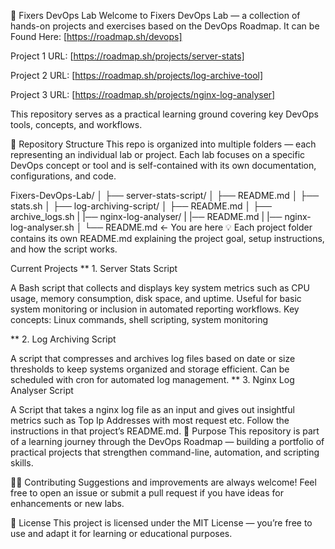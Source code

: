 🧰 Fixers DevOps Lab
Welcome to Fixers DevOps Lab — a collection of hands-on projects and exercises based on the DevOps Roadmap. It can be Found Here: [https://roadmap.sh/devops]

Project 1 URL: [https://roadmap.sh/projects/server-stats]

Project 2 URL: [https://roadmap.sh/projects/log-archive-tool]

Project 3 URL: [https://roadmap.sh/projects/nginx-log-analyser]

This repository serves as a practical learning ground covering key DevOps tools, concepts, and workflows.

📁 Repository Structure
This repo is organized into multiple folders — each representing an individual lab or project. Each lab focuses on a specific DevOps concept or tool and is self-contained with its own documentation, configurations, and code.

Fixers-DevOps-Lab/ │ ├── server-stats-script/ │ ├── README.md │ ├── stats.sh │ ├── log-archiving-script/ │ ├── README.md │ ├── archive_logs.sh | |── nginx-log-analyser/ | |── README.md | |── nginx-log-analyser.sh │ └── README.md ← You are here 💡 Each project folder contains its own README.md explaining the project goal, setup instructions, and how the script works.

Current Projects ** 1. Server Stats Script

A Bash script that collects and displays key system metrics such as CPU usage, memory consumption, disk space, and uptime. Useful for basic system monitoring or inclusion in automated reporting workflows.
Key concepts: Linux commands, shell scripting, system monitoring

** 2. Log Archiving Script

A script that compresses and archives log files based on date or size thresholds to keep systems organized and storage efficient. Can be scheduled with cron for automated log management.
** 3. Nginx Log Analyser Script

A Script that takes a nginx log file as an input and gives out insightful metrics such as Top Ip Addresses with most request etc.
Follow the instructions in that project’s README.md.
🧠 Purpose
This repository is part of a learning journey through the DevOps Roadmap — building a portfolio of practical projects that strengthen command-line, automation, and scripting skills.

🧑‍💻 Contributing
Suggestions and improvements are always welcome! Feel free to open an issue or submit a pull request if you have ideas for enhancements or new labs.

🪪 License
This project is licensed under the MIT License — you’re free to use and adapt it for learning or educational purposes.